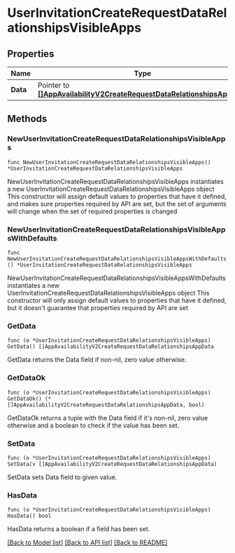 # UserInvitationCreateRequestDataRelationshipsVisibleApps

## Properties

Name | Type | Description | Notes
------------ | ------------- | ------------- | -------------
**Data** | Pointer to [**[]AppAvailabilityV2CreateRequestDataRelationshipsAppData**](AppAvailabilityV2CreateRequestDataRelationshipsAppData.md) |  | [optional] 

## Methods

### NewUserInvitationCreateRequestDataRelationshipsVisibleApps

`func NewUserInvitationCreateRequestDataRelationshipsVisibleApps() *UserInvitationCreateRequestDataRelationshipsVisibleApps`

NewUserInvitationCreateRequestDataRelationshipsVisibleApps instantiates a new UserInvitationCreateRequestDataRelationshipsVisibleApps object
This constructor will assign default values to properties that have it defined,
and makes sure properties required by API are set, but the set of arguments
will change when the set of required properties is changed

### NewUserInvitationCreateRequestDataRelationshipsVisibleAppsWithDefaults

`func NewUserInvitationCreateRequestDataRelationshipsVisibleAppsWithDefaults() *UserInvitationCreateRequestDataRelationshipsVisibleApps`

NewUserInvitationCreateRequestDataRelationshipsVisibleAppsWithDefaults instantiates a new UserInvitationCreateRequestDataRelationshipsVisibleApps object
This constructor will only assign default values to properties that have it defined,
but it doesn't guarantee that properties required by API are set

### GetData

`func (o *UserInvitationCreateRequestDataRelationshipsVisibleApps) GetData() []AppAvailabilityV2CreateRequestDataRelationshipsAppData`

GetData returns the Data field if non-nil, zero value otherwise.

### GetDataOk

`func (o *UserInvitationCreateRequestDataRelationshipsVisibleApps) GetDataOk() (*[]AppAvailabilityV2CreateRequestDataRelationshipsAppData, bool)`

GetDataOk returns a tuple with the Data field if it's non-nil, zero value otherwise
and a boolean to check if the value has been set.

### SetData

`func (o *UserInvitationCreateRequestDataRelationshipsVisibleApps) SetData(v []AppAvailabilityV2CreateRequestDataRelationshipsAppData)`

SetData sets Data field to given value.

### HasData

`func (o *UserInvitationCreateRequestDataRelationshipsVisibleApps) HasData() bool`

HasData returns a boolean if a field has been set.


[[Back to Model list]](../README.md#documentation-for-models) [[Back to API list]](../README.md#documentation-for-api-endpoints) [[Back to README]](../README.md)


